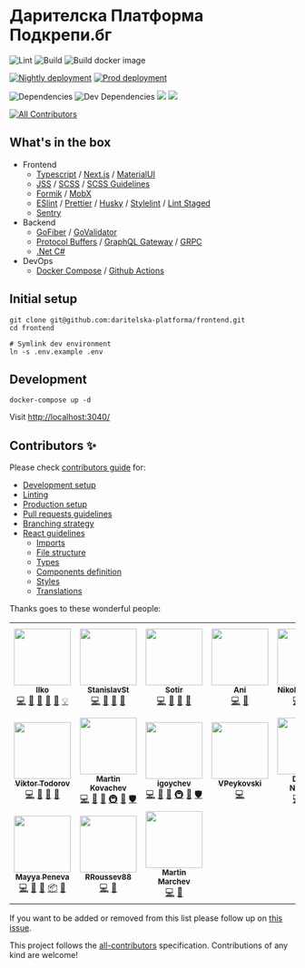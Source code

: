 # Дарителска Платформа Подкрепи.бг

![Lint](https://github.com/daritelska-platforma/frontend/workflows/Lint/badge.svg)
![Build](https://github.com/daritelska-platforma/frontend/workflows/Build/badge.svg)
![Build docker image](https://github.com/daritelska-platforma/frontend/workflows/Build%20docker%20image/badge.svg)

[![Nightly deployment](https://github.com/daritelska-platforma/frontend/actions/workflows/deploy-nightly.yml/badge.svg)](https://github.com/daritelska-platforma/frontend/actions/workflows/deploy-nightly.yml)
[![Prod deployment](https://github.com/daritelska-platforma/frontend/actions/workflows/deploy-prod.yml/badge.svg)](https://github.com/daritelska-platforma/frontend/actions/workflows/deploy-prod.yml)

![Dependencies](https://img.shields.io/david/daritelska-platforma/frontend?path=frontend)
![Dev Dependencies](https://img.shields.io/david/dev/daritelska-platforma/frontend?path=frontend)
![](https://img.shields.io/github/license/daritelska-platforma/frontend?path=frontend)
![](https://img.shields.io/github/issues/daritelska-platforma/frontend?path=frontend)

<!-- ALL-CONTRIBUTORS-BADGE:START - Do not remove or modify this section -->
[![All Contributors](https://img.shields.io/badge/all_contributors-17-orange.svg?style=flat-square)](#contributors-)
<!-- ALL-CONTRIBUTORS-BADGE:END -->

## What's in the box

- Frontend
  - [Typescript](https://www.typescriptlang.org/) / [Next.js](https://nextjs.org/) / [MaterialUI](https://material-ui.com/)
  - [JSS](https://cssinjs.org/?v=v10.5.1#react-jss-example) / [SCSS](https://sass-lang.com/) / [SCSS Guidelines](https://github.com/bjankord/stylelint-config-sass-guidelines)
  - [Formik](https://formik.org/) / [MobX](https://mobx.js.org/)
  - [ESlint](https://eslint.org/) / [Prettier](https://prettier.io/) / [Husky](https://github.com/typicode/husky) / [Stylelint](https://stylelint.io/) / [Lint Staged](https://github.com/okonet/lint-staged)
  - [Sentry](https://sentry.io/organizations/podkrepibg/)
- Backend
  - [GoFiber](https://gofiber.io/) / [GoValidator](https://github.com/asaskevich/govalidator)
  - [Protocol Buffers](https://developers.google.com/protocol-buffers) / [GraphQL Gateway](https://gqlgen.com/) / [GRPC](https://grpc.io/)
  - [.Net C#](https://docs.microsoft.com/en-us/dotnet/csharp/)
- DevOps
  - [Docker Compose](https://docs.docker.com/compose/) / [Github Actions](https://docs.github.com/en/free-pro-team@latest/actions/reference)

## Initial setup

```shell
git clone git@github.com:daritelska-platforma/frontend.git
cd frontend

# Symlink dev environment
ln -s .env.example .env
```

## Development

```shell
docker-compose up -d
```

Visit <http://localhost:3040/>

## Contributors ✨

Please check [contributors guide](https://github.com/daritelska-platforma/frontend/blob/master/CONTRIBUTING.md) for:

- [Development setup](https://github.com/daritelska-platforma/frontend/blob/master/CONTRIBUTING.md#development)
- [Linting](https://github.com/daritelska-platforma/frontend/blob/master/CONTRIBUTING.md#linting)
- [Production setup](https://github.com/daritelska-platforma/frontend/blob/master/CONTRIBUTING.md#production)
- [Pull requests guidelines](https://github.com/daritelska-platforma/frontend/blob/master/CONTRIBUTING.md#pull-requests)
- [Branching strategy](https://github.com/daritelska-platforma/frontend/blob/master/CONTRIBUTING.md#branching-strategy)
- [React guidelines](https://github.com/daritelska-platforma/frontend/blob/master/CONTRIBUTING.md#react-guidelines)
  - [Imports](https://github.com/daritelska-platforma/frontend/blob/master/CONTRIBUTING.md#imports)
  - [File structure](https://github.com/daritelska-platforma/frontend/blob/master/CONTRIBUTING.md#file-structure)
  - [Types](https://github.com/daritelska-platforma/frontend/blob/master/CONTRIBUTING.md#types)
  - [Components definition](https://github.com/daritelska-platforma/frontend/blob/master/CONTRIBUTING.md#components)
  - [Styles](https://github.com/daritelska-platforma/frontend/blob/master/CONTRIBUTING.md#styles)
  - [Translations](https://github.com/daritelska-platforma/frontend/blob/master/CONTRIBUTING.md#translations-i18n)

Thanks goes to these wonderful people:

<!-- ALL-CONTRIBUTORS-LIST:START - Do not remove or modify this section -->
<!-- prettier-ignore-start -->
<!-- markdownlint-disable -->
<table>
  <tr>
    <td align="center"><a href="https://stackoverflow.com/users/668245/kachar"><img src="https://avatars.githubusercontent.com/u/893608?v=4?s=100" width="100px;" alt=""/><br /><sub><b>Ilko</b></sub></a><br /><a href="https://github.com/daritelska-platforma/frontend/commits?author=kachar" title="Code">💻</a> <a href="https://github.com/daritelska-platforma/frontend/commits?author=kachar" title="Documentation">📖</a> <a href="https://github.com/daritelska-platforma/frontend/pulls?q=is%3Apr+reviewed-by%3Akachar" title="Reviewed Pull Requests">👀</a> <a href="#maintenance-kachar" title="Maintenance">🚧</a> <a href="https://github.com/daritelska-platforma/frontend/issues?q=author%3Akachar" title="Bug reports">🐛</a> <a href="#example-kachar" title="Examples">💡</a></td>
    <td align="center"><a href="http://stackoverflow.com/users/6163171/stanleys?tab=profile"><img src="https://avatars.githubusercontent.com/u/12186099?v=4?s=100" width="100px;" alt=""/><br /><sub><b>StanislavSt</b></sub></a><br /><a href="https://github.com/daritelska-platforma/frontend/commits?author=StanislavSt" title="Code">💻</a> <a href="https://github.com/daritelska-platforma/frontend/commits?author=StanislavSt" title="Documentation">📖</a> <a href="https://github.com/daritelska-platforma/frontend/pulls?q=is%3Apr+reviewed-by%3AStanislavSt" title="Reviewed Pull Requests">👀</a> <a href="#tool-StanislavSt" title="Tools">🔧</a></td>
    <td align="center"><a href="https://github.com/sotir-ls"><img src="https://avatars.githubusercontent.com/u/4455130?v=4?s=100" width="100px;" alt=""/><br /><sub><b>Sotir</b></sub></a><br /><a href="https://github.com/daritelska-platforma/frontend/commits?author=sotir-ls" title="Code">💻</a> <a href="https://github.com/daritelska-platforma/frontend/commits?author=sotir-ls" title="Documentation">📖</a> <a href="https://github.com/daritelska-platforma/frontend/pulls?q=is%3Apr+reviewed-by%3Asotir-ls" title="Reviewed Pull Requests">👀</a> <a href="#tool-sotir-ls" title="Tools">🔧</a></td>
    <td align="center"><a href="https://github.com/ani-kalpachka"><img src="https://avatars.githubusercontent.com/u/14351733?v=4?s=100" width="100px;" alt=""/><br /><sub><b>Ani</b></sub></a><br /><a href="https://github.com/daritelska-platforma/frontend/commits?author=ani-kalpachka" title="Code">💻</a> <a href="https://github.com/daritelska-platforma/frontend/commits?author=ani-kalpachka" title="Documentation">📖</a></td>
    <td align="center"><a href="https://github.com/Nikola-Andreev"><img src="https://avatars.githubusercontent.com/u/19424332?v=4?s=100" width="100px;" alt=""/><br /><sub><b>Nikola Andreev</b></sub></a><br /><a href="https://github.com/daritelska-platforma/frontend/commits?author=Nikola-Andreev" title="Code">💻</a> <a href="https://github.com/daritelska-platforma/frontend/commits?author=Nikola-Andreev" title="Documentation">📖</a> <a href="#tool-Nikola-Andreev" title="Tools">🔧</a></td>
    <td align="center"><a href="https://petkopavlovski.com/"><img src="https://avatars.githubusercontent.com/u/32264020?v=4?s=100" width="100px;" alt=""/><br /><sub><b>Pete Pavlovski</b></sub></a><br /><a href="https://github.com/daritelska-platforma/frontend/commits?author=arthas168" title="Code">💻</a> <a href="https://github.com/daritelska-platforma/frontend/commits?author=arthas168" title="Documentation">📖</a> <a href="https://github.com/daritelska-platforma/frontend/pulls?q=is%3Apr+reviewed-by%3Aarthas168" title="Reviewed Pull Requests">👀</a></td>
    <td align="center"><a href="https://github.com/uzuntonev"><img src="https://avatars.githubusercontent.com/u/51097961?v=4?s=100" width="100px;" alt=""/><br /><sub><b>Georgi Uzuntonev</b></sub></a><br /><a href="https://github.com/daritelska-platforma/frontend/commits?author=uzuntonev" title="Code">💻</a> <a href="https://github.com/daritelska-platforma/frontend/commits?author=uzuntonev" title="Documentation">📖</a> <a href="https://github.com/daritelska-platforma/frontend/pulls?q=is%3Apr+reviewed-by%3Auzuntonev" title="Reviewed Pull Requests">👀</a> <a href="#tool-uzuntonev" title="Tools">🔧</a></td>
  </tr>
  <tr>
    <td align="center"><a href="https://github.com/vikinatora"><img src="https://avatars.githubusercontent.com/u/29047760?v=4?s=100" width="100px;" alt=""/><br /><sub><b>Viktor Todorov</b></sub></a><br /><a href="https://github.com/daritelska-platforma/frontend/commits?author=vikinatora" title="Code">💻</a> <a href="https://github.com/daritelska-platforma/frontend/commits?author=vikinatora" title="Documentation">📖</a> <a href="https://github.com/daritelska-platforma/frontend/pulls?q=is%3Apr+reviewed-by%3Avikinatora" title="Reviewed Pull Requests">👀</a> <a href="#tool-vikinatora" title="Tools">🔧</a></td>
    <td align="center"><a href="http://www.nimasystems.com"><img src="https://avatars.githubusercontent.com/u/126405?v=4?s=100" width="100px;" alt=""/><br /><sub><b>Martin Kovachev</b></sub></a><br /><a href="https://github.com/daritelska-platforma/frontend/commits?author=miraclebg" title="Code">💻</a> <a href="https://github.com/daritelska-platforma/frontend/commits?author=miraclebg" title="Documentation">📖</a> <a href="#tool-miraclebg" title="Tools">🔧</a> <a href="#infra-miraclebg" title="Infrastructure (Hosting, Build-Tools, etc)">🚇</a> <a href="#maintenance-miraclebg" title="Maintenance">🚧</a> <a href="#security-miraclebg" title="Security">🛡️</a></td>
    <td align="center"><a href="https://github.com/igoychev"><img src="https://avatars.githubusercontent.com/u/7055304?v=4?s=100" width="100px;" alt=""/><br /><sub><b>igoychev</b></sub></a><br /><a href="https://github.com/daritelska-platforma/frontend/commits?author=igoychev" title="Code">💻</a> <a href="https://github.com/daritelska-platforma/frontend/commits?author=igoychev" title="Documentation">📖</a> <a href="#tool-igoychev" title="Tools">🔧</a> <a href="#infra-igoychev" title="Infrastructure (Hosting, Build-Tools, etc)">🚇</a> <a href="#maintenance-igoychev" title="Maintenance">🚧</a> <a href="#security-igoychev" title="Security">🛡️</a></td>
    <td align="center"><a href="https://github.com/VPeykovski"><img src="https://avatars.githubusercontent.com/u/22998082?v=4?s=100" width="100px;" alt=""/><br /><sub><b>VPeykovski</b></sub></a><br /><a href="https://github.com/daritelska-platforma/frontend/commits?author=VPeykovski" title="Code">💻</a></td>
    <td align="center"><a href="https://github.com/dimitur2204"><img src="https://avatars.githubusercontent.com/u/61479393?v=4?s=100" width="100px;" alt=""/><br /><sub><b>Dimitar Nizamov</b></sub></a><br /><a href="https://github.com/daritelska-platforma/frontend/commits?author=dimitur2204" title="Code">💻</a> <a href="https://github.com/daritelska-platforma/frontend/commits?author=dimitur2204" title="Documentation">📖</a> <a href="#tool-dimitur2204" title="Tools">🔧</a></td>
    <td align="center"><a href="https://github.com/xenry"><img src="https://avatars.githubusercontent.com/u/534600?v=4?s=100" width="100px;" alt=""/><br /><sub><b>Andrey Marchev</b></sub></a><br /><a href="https://github.com/daritelska-platforma/frontend/commits?author=xenry" title="Code">💻</a> <a href="https://github.com/daritelska-platforma/frontend/commits?author=xenry" title="Documentation">📖</a> <a href="#tool-xenry" title="Tools">🔧</a> <a href="#platform-xenry" title="Packaging/porting to new platform">📦</a> <a href="https://github.com/daritelska-platforma/frontend/pulls?q=is%3Apr+reviewed-by%3Axenry" title="Reviewed Pull Requests">👀</a></td>
    <td align="center"><a href="https://github.com/dianakarcheva"><img src="https://avatars.githubusercontent.com/u/47477592?v=4?s=100" width="100px;" alt=""/><br /><sub><b>dianakarcheva</b></sub></a><br /><a href="https://github.com/daritelska-platforma/frontend/commits?author=dianakarcheva" title="Code">💻</a> <a href="https://github.com/daritelska-platforma/frontend/commits?author=dianakarcheva" title="Documentation">📖</a> <a href="#tool-dianakarcheva" title="Tools">🔧</a> <a href="#platform-dianakarcheva" title="Packaging/porting to new platform">📦</a> <a href="https://github.com/daritelska-platforma/frontend/pulls?q=is%3Apr+reviewed-by%3Adianakarcheva" title="Reviewed Pull Requests">👀</a></td>
  </tr>
  <tr>
    <td align="center"><a href="https://github.com/mayapeneva"><img src="https://avatars.githubusercontent.com/u/25232447?v=4?s=100" width="100px;" alt=""/><br /><sub><b>Mayya Peneva</b></sub></a><br /><a href="https://github.com/daritelska-platforma/frontend/commits?author=mayapeneva" title="Code">💻</a> <a href="https://github.com/daritelska-platforma/frontend/commits?author=mayapeneva" title="Documentation">📖</a> <a href="#tool-mayapeneva" title="Tools">🔧</a> <a href="#platform-mayapeneva" title="Packaging/porting to new platform">📦</a> <a href="https://github.com/daritelska-platforma/frontend/pulls?q=is%3Apr+reviewed-by%3Amayapeneva" title="Reviewed Pull Requests">👀</a></td>
    <td align="center"><a href="https://github.com/RRoussev88"><img src="https://avatars.githubusercontent.com/u/32360024?v=4?s=100" width="100px;" alt=""/><br /><sub><b>RRoussev88</b></sub></a><br /><a href="https://github.com/daritelska-platforma/frontend/commits?author=RRoussev88" title="Code">💻</a> <a href="https://github.com/daritelska-platforma/frontend/commits?author=RRoussev88" title="Documentation">📖</a></td>
    <td align="center"><a href="https://github.com/marchev"><img src="https://avatars.githubusercontent.com/u/2691408?v=4?s=100" width="100px;" alt=""/><br /><sub><b>Martin Marchev</b></sub></a><br /><a href="https://github.com/daritelska-platforma/frontend/commits?author=marchev" title="Code">💻</a> <a href="https://github.com/daritelska-platforma/frontend/commits?author=marchev" title="Documentation">📖</a></td>
  </tr>
</table>

<!-- markdownlint-restore -->
<!-- prettier-ignore-end -->

<!-- ALL-CONTRIBUTORS-LIST:END -->

If you want to be added or removed from this list please follow up on [this issue](https://github.com/daritelska-platforma/frontend/issues/2).

This project follows the [all-contributors](https://github.com/all-contributors/all-contributors) specification. Contributions of any kind are welcome!
